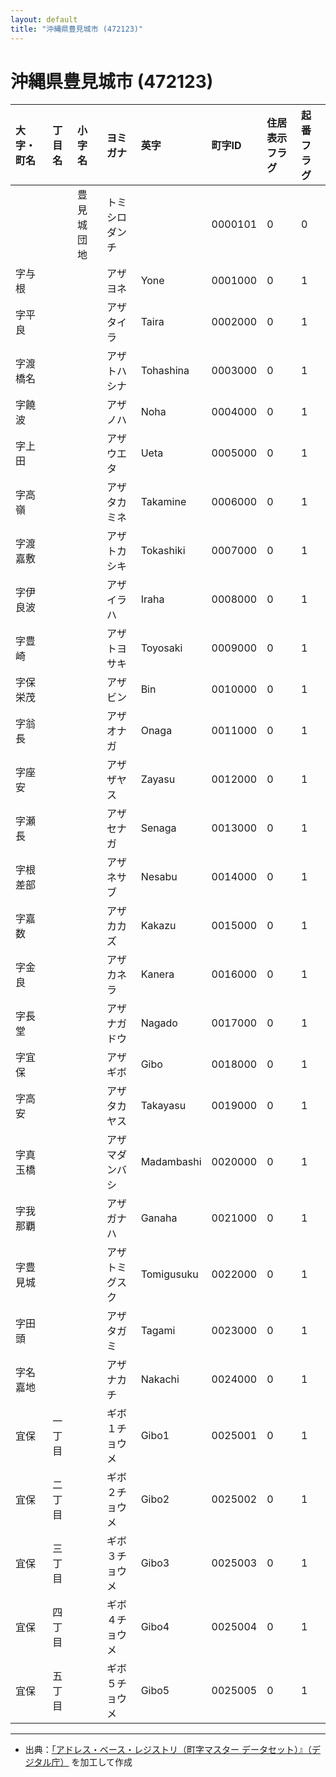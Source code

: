 ```yaml
---
layout: default
title: "沖縄県豊見城市 (472123)"
---
```


# 沖縄県豊見城市 (472123)

| 大字・町名 | 丁目名 | 小字名 | ヨミガナ | 英字 | 町字ID | 住居表示フラグ | 起番フラグ |
|:---|:---|:---|:---|:---|:---|:---|:---|
|  |  | 豊見城団地 | トミシロダンチ |  | 0000101 | 0 | 0 |
| 字与根 |  |  | アザヨネ | Yone | 0001000 | 0 | 1 |
| 字平良 |  |  | アザタイラ | Taira | 0002000 | 0 | 1 |
| 字渡橋名 |  |  | アザトハシナ | Tohashina | 0003000 | 0 | 1 |
| 字饒波 |  |  | アザノハ | Noha | 0004000 | 0 | 1 |
| 字上田 |  |  | アザウエタ | Ueta | 0005000 | 0 | 1 |
| 字高嶺 |  |  | アザタカミネ | Takamine | 0006000 | 0 | 1 |
| 字渡嘉敷 |  |  | アザトカシキ | Tokashiki | 0007000 | 0 | 1 |
| 字伊良波 |  |  | アザイラハ | Iraha | 0008000 | 0 | 1 |
| 字豊崎 |  |  | アザトヨサキ | Toyosaki | 0009000 | 0 | 1 |
| 字保栄茂 |  |  | アザビン | Bin | 0010000 | 0 | 1 |
| 字翁長 |  |  | アザオナガ | Onaga | 0011000 | 0 | 1 |
| 字座安 |  |  | アザザヤス | Zayasu | 0012000 | 0 | 1 |
| 字瀬長 |  |  | アザセナガ | Senaga | 0013000 | 0 | 1 |
| 字根差部 |  |  | アザネサブ | Nesabu | 0014000 | 0 | 1 |
| 字嘉数 |  |  | アザカカズ | Kakazu | 0015000 | 0 | 1 |
| 字金良 |  |  | アザカネラ | Kanera | 0016000 | 0 | 1 |
| 字長堂 |  |  | アザナガドウ | Nagado | 0017000 | 0 | 1 |
| 字宜保 |  |  | アザギボ | Gibo | 0018000 | 0 | 1 |
| 字高安 |  |  | アザタカヤス | Takayasu | 0019000 | 0 | 1 |
| 字真玉橋 |  |  | アザマダンバシ | Madambashi | 0020000 | 0 | 1 |
| 字我那覇 |  |  | アザガナハ | Ganaha | 0021000 | 0 | 1 |
| 字豊見城 |  |  | アザトミグスク | Tomigusuku | 0022000 | 0 | 1 |
| 字田頭 |  |  | アザタガミ | Tagami | 0023000 | 0 | 1 |
| 字名嘉地 |  |  | アザナカチ | Nakachi | 0024000 | 0 | 1 |
| 宜保 | 一丁目 |  | ギボ１チョウメ | Gibo1 | 0025001 | 0 | 1 |
| 宜保 | 二丁目 |  | ギボ２チョウメ | Gibo2 | 0025002 | 0 | 1 |
| 宜保 | 三丁目 |  | ギボ３チョウメ | Gibo3 | 0025003 | 0 | 1 |
| 宜保 | 四丁目 |  | ギボ４チョウメ | Gibo4 | 0025004 | 0 | 1 |
| 宜保 | 五丁目 |  | ギボ５チョウメ | Gibo5 | 0025005 | 0 | 1 |

---

- 出典：[「アドレス・ベース・レジストリ（町字マスター データセット）』（デジタル庁）](https://www.digital.go.jp/policies/base_registry_address/) を加工して作成